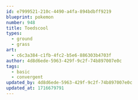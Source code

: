 ```yaml
---
id: e7999521-210c-4490-a4fa-894bdbff9219
blueprint: pokemon
number: 948
title: Toedscool
types:
  - ground
  - grass
art:
  - c6c3a384-c1fb-4fc2-b5e6-886303b4703f
author: 4d8d6ede-5963-429f-9c2f-74b897007e0c
tags:
  - basic
  - convergent
updated_by: 4d8d6ede-5963-429f-9c2f-74b897007e0c
updated_at: 1716679791
---
```

